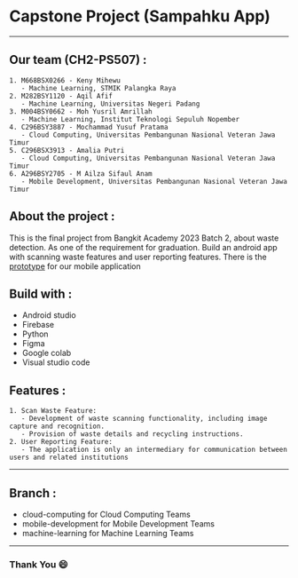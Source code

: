 # Capstone Project (Sampahku App)
---
## Our team (CH2-PS507) :

```
1. M668BSX0266 - Keny Mihewu
   - Machine Learning, STMIK Palangka Raya
2. M282BSY1120 - Aqil Afif
   - Machine Learning, Universitas Negeri Padang
3. M004BSY0662 - Moh Yusril Amrillah
   - Machine Learning, Institut Teknologi Sepuluh Nopember
4. C296BSY3887 - Mochammad Yusuf Pratama
   - Cloud Computing, Universitas Pembangunan Nasional Veteran Jawa Timur
5. C296BSX3913 - Amalia Putri
   - Cloud Computing, Universitas Pembangunan Nasional Veteran Jawa Timur
6. A296BSY2705 - M Ailza Sifaul Anam
   - Mobile Development, Universitas Pembangunan Nasional Veteran Jawa Timur
```

## About the project :

This is the final project from Bangkit Academy 2023 Batch 2, about waste detection. As one of the requirement for graduation. Build an android app with scanning waste features and user reporting features. There is the [prototype](https://www.figma.com/file/DN5hTVJhNqnAFrhlTGLCym/SAMPAHKU?type=design&node-id=0%3A1&mode=design&t=KFgkez1z6WadLXuP-1) for our mobile application

## Build with :

- Android studio
- Firebase
- Python
- Figma
- Google colab
- Visual studio code

## Features :

```
1. Scan Waste Feature:
   - Development of waste scanning functionality, including image capture and recognition.
   - Provision of waste details and recycling instructions.
2. User Reporting Feature:
   - The application is only an intermediary for communication between users and related institutions
```

---

## Branch :

- cloud-computing for Cloud Computing Teams
- mobile-development for Mobile Development Teams
- machine-learning for Machine Learning Teams

---

### Thank You :smile:

